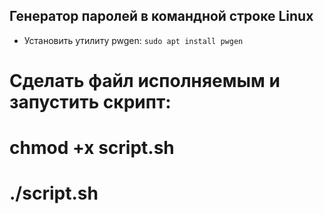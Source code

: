 ## Генератор паролей в командной строке Linux

- Установить утилиту pwgen:
` sudo apt install pwgen `
# Сделать файл исполняемым и запустить скрипт:
# chmod +x script.sh 
# ./script.sh
